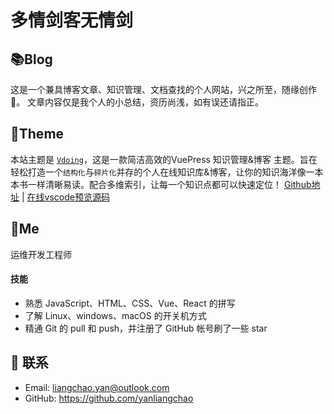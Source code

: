 # 多情剑客无情剑

## 📚Blog
这是一个兼具博客文章、知识管理、文档查找的个人网站，兴之所至，随缘创作🌷。 文章内容仅是我个人的小总结，资历尚浅，如有误还请指正。


## 🎨Theme

本站主题是 [`Vdoing`](https://github.com/xugaoyi/vuepress-theme-vdoing)，这是一款简洁高效的VuePress 知识管理&博客 主题。旨在轻松打造一个`结构化`与`碎片化`并存的个人在线知识库&博客，让你的知识海洋像一本本书一样清晰易读。配合多维索引，让每一个知识点都可以快速定位！ [Github地址](https://github.com/xugaoyi/vuepress-theme-vdoing) | [在线vscode预览源码](https://github1s.com/xugaoyi/vuepress-theme-vdoing)

## 🐼Me
运维开发工程师

#### 技能
* 熟悉 JavaScript、HTML、CSS、Vue、React 的拼写
* 了解 Linux、windows、macOS 的开关机方式
* 精通 Git 的 pull 和 push，并注册了 GitHub 帐号刷了一些 star


## :email: 联系

- Email:  <a href="mailto:liangchao.yan@outlook.com">liangchao.yan@outlook.com</a>
- GitHub: <https://github.com/yanliangchao>